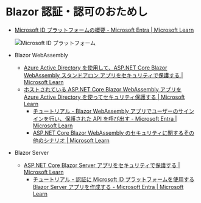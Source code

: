 # Blazor 認証・認可のおためし

* [Microsoft ID プラットフォームの概要 \- Microsoft Entra \| Microsoft Learn](https://learn.microsoft.com/ja-jp/azure/active-directory/develop/v2-overview)
  
    ![Microsoft ID プラットフォーム](https://learn.microsoft.com/ja-jp/azure/active-directory/develop/media/v2-overview/application-scenarios-identity-platform.png)

* Blazor WebAssembly
  * [Azure Active Directory を使用して、ASP\.NET Core Blazor WebAssembly スタンドアロン アプリをセキュリティで保護する \| Microsoft Learn](https://learn.microsoft.com/ja-jp/aspnet/core/blazor/security/webassembly/standalone-with-azure-active-directory?view=aspnetcore-6.0)
  * [ホストされている ASP\.NET Core Blazor WebAssembly アプリを Azure Active Directory を使ってセキュリティ保護する \| Microsoft Learn](https://learn.microsoft.com/ja-jp/aspnet/core/blazor/security/webassembly/hosted-with-azure-active-directory?view=aspnetcore-6.0)
    * [チュートリアル \- Blazor WebAssembly アプリでユーザーのサインインを行い、保護された API を呼び出す \- Microsoft Entra \| Microsoft Learn](https://learn.microsoft.com/ja-jp/azure/active-directory/develop/tutorial-blazor-webassembly)
    * [ASP\.NET Core Blazor WebAssembly のセキュリティに関するその他のシナリオ \| Microsoft Learn](https://learn.microsoft.com/ja-jp/aspnet/core/blazor/security/webassembly/additional-scenarios?view=aspnetcore-3.1#customize-the-authentication-user-interface-2)
* Blazor Server
  * [ASP\.NET Core Blazor Server アプリをセキュリティで保護する \| Microsoft Learn](https://learn.microsoft.com/ja-jp/aspnet/core/blazor/security/server/?view=aspnetcore-6.0&tabs=visual-studio)
    * [チュートリアル \- 認証に Microsoft ID プラットフォームを使用する Blazor Server アプリを作成する \- Microsoft Entra \| Microsoft Learn](https://learn.microsoft.com/ja-jp/azure/active-directory/develop/tutorial-blazor-server)

